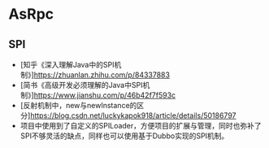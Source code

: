# AsRpc
## SPI
- [知乎《深入理解Java中的SPI机制》]<https://zhuanlan.zhihu.com/p/84337883>
- [简书《高级开发必须理解的Java中SPI机制》]<https://www.jianshu.com/p/46b42f7f593c>
- [反射机制中，new与newInstance的区分]<https://blog.csdn.net/luckykapok918/article/details/50186797>
-  项目中使用到了自定义的SPILoader，方便项目的扩展与管理，同时也弥补了SPI不够灵活的缺点，同样也可以使用基于Dubbo实现的SPI机制。